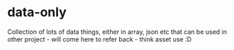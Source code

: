 # data-only
Collection of lots of data things, either in array, json etc that can be used in other project - will come here to refer back - think asset use :D
